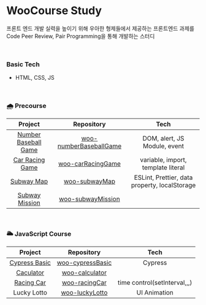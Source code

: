 # WooCourse Study

프론트 엔드 개발 실력을 높이기 위해 우아한 형제들에서 제공하는 프론트엔드 과제를 Code Peer Review, Pair Programming을 통해 개발하는 스터디

<br/>

### Basic Tech

- HTML, CSS, JS

<br/>

### 🌧️ Precourse

| Project | Repository | Tech |
| :---: | :---: | :---: |
| [Number Baseball Game](https://gwpaeng.tistory.com/349?category=973459) | [woo-numberBaseballGame](https://github.com/GeonWooPaeng/woo-numberBaseballGame) | DOM, alert, JS Module, event |
| [Car Racing Game](https://gwpaeng.tistory.com/349?category=973459) | [woo-carRacingGame](https://github.com/GeonWooPaeng/woo-carRacingGame) | variable, import, template literal |
| [Subway Map](https://gwpaeng.tistory.com/349?category=973459) | [woo-subwayMap](https://github.com/GeonWooPaeng/woo-subwayMap) | ESLint, Prettier, data property, localStorage |
| [Subway Mission](https://gwpaeng.tistory.com/349?category=973459) | [woo-subwayMission](https://github.com/GeonWooPaeng/woo-subwayMission) |  |

<br/>

### 🌥️ JavaScript Course

| Project | Repository | Tech |
| :---: | :---: | :---: |
| [Cypress Basic](https://gwpaeng.tistory.com/356?category=973459) | [woo-cypressBasic](https://github.com/GeonWooPaeng/woo-cypressBasic) | Cypress |
| [Caculator](https://gwpaeng.tistory.com/356?category=973459) | [woo-calculator](https://github.com/GeonWooPaeng/woo-calculator) |  |
| [Racing Car](https://gwpaeng.tistory.com/358?category=973459) | [woo-racingCar](https://github.com/GeonWooPaeng/woo-racingCar) | time control(setInterval,,,) |
| Lucky Lotto | [woo-luckyLotto](https://github.com/GeonWooPaeng/woo-luckyLotto) | UI Animation |
